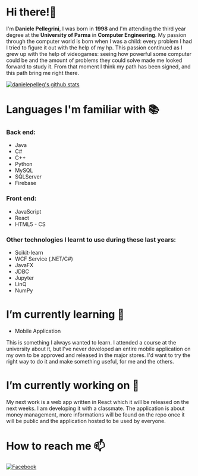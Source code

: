 # Hi there!👋
I'm **Daniele Pellegrini**, I was born in **1998** and I'm attending the third year degree at the **University of Parma** in **Computer Engineering**. My passion through the computer world is born when I was a child: every problem I had I tried to figure it out with the help of my hp. This passion continued as I grew up with the help of videogames: seeing how powerful some computer could be and the amount of problems they could solve made me looked forward to study it. From that moment I think my path has been signed, and this path bring me right there. 

[![danielepelleg's github stats](https://github-readme-stats.vercel.app/api?username=danielepelleg&count_private=true)](https://github.com/anuraghazra/github-readme-stats)

# Languages I'm familiar with 📚
### Back end:
* Java
* C#
* C++
* Python
* MySQL
* SQLServer
* Firebase
### Front end:
* JavaScript
* React
* HTML5 - CS
### Other technologies I learnt to use during these last years:
* Scikit-learn
* WCF Service (.NET/C#)
* JavaFX
* JDBC
* Jupyter
* LinQ
* NumPy

# I’m currently learning 🌱 
* Mobile Application

This is something I always wanted to learn. I attended a course at the university about it, but I've never developed an entire mobile application on my own to be approved and released in the major stores. I'd want to try the right way to do it and make something useful, for me and the others.

# I’m currently working on 🔭 
My next work is a web app written in React which it will be released on the next weeks. I am developing it with a classmate. The application is about money management, more informations will be found on the repo once it will be public and the application hosted to be used by everyone.

# How to reach me 📫

[![Facebook](https://img.shields.io/badge/-Facebook-black?style=for-the-badge&logo=facebook)](https://www.facebook.com/daniele.pellegrini.77/)
